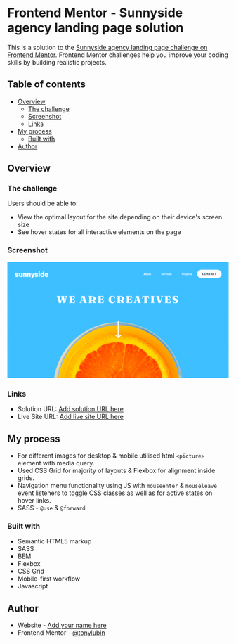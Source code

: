# Frontend Mentor - Sunnyside agency landing page solution

This is a solution to the [Sunnyside agency landing page challenge on Frontend Mentor](https://www.frontendmentor.io/challenges/sunnyside-agency-landing-page-7yVs3B6ef). Frontend Mentor challenges help you improve your coding skills by building realistic projects.

## Table of contents

- [Overview](#overview)
  - [The challenge](#the-challenge)
  - [Screenshot](#screenshot)
  - [Links](#links)
- [My process](#my-process)
  - [Built with](#built-with)
- [Author](#author)

## Overview

### The challenge

Users should be able to:

- View the optimal layout for the site depending on their device's screen size
- See hover states for all interactive elements on the page

### Screenshot

![](./sunnyside-frontend%20mentor.png)

### Links

- Solution URL: [Add solution URL here](https://your-solution-url.com)
- Live Site URL: [Add live site URL here](https://your-live-site-url.com)

## My process

- For different images for desktop & mobile utilised html `<picture>` element with media query. 
- Used CSS Grid for majority of layouts & Flexbox for alignment inside grids.
- Navigation menu functionality using JS with `mouseenter` & `mouseleave` event listeners to toggle CSS classes as well as for active states on hover links.
- SASS - `@use` & `@forward`

### Built with

- Semantic HTML5 markup
- SASS
- BEM
- Flexbox
- CSS Grid
- Mobile-first workflow
- Javascript

## Author

- Website - [Add your name here](https://www.your-site.com)
- Frontend Mentor - [@tonylubin](https://www.frontendmentor.io/profile/tonylubin)